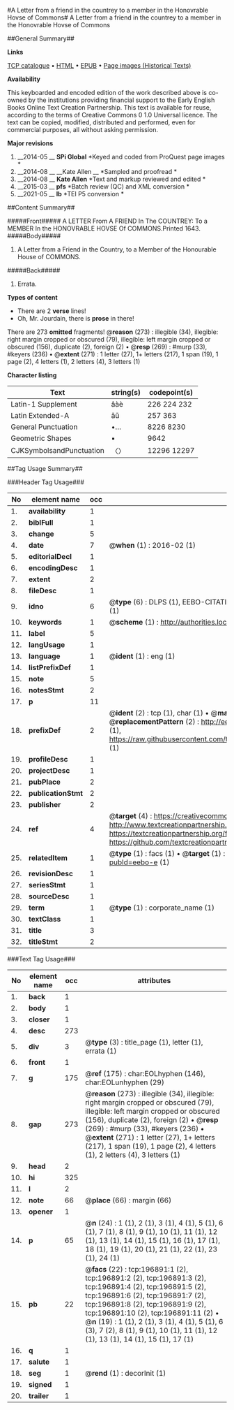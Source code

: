 #A Letter from a friend in the countrey to a member in the Honovrable Hovse of Commons#
A Letter from a friend in the countrey to a member in the Honovrable Hovse of Commons

##General Summary##

**Links**

[TCP catalogue](http://www.ota.ox.ac.uk/tcp/)  • 
[HTML](http://tei.it.ox.ac.uk/tcp/Texts-HTML/free/B25/B25831.html)  • 
[EPUB](http://tei.it.ox.ac.uk/tcp/Texts-EPUB/free/B25/B25831.epub) • 
[Page images (Historical Texts)](https://historicaltexts.jisc.ac.uk/eebo-12099469e)

**Availability**

This keyboarded and encoded edition of the work described above is co-owned by the
    institutions providing financial support to the Early English Books Online Text Creation
    Partnership. This text is available for reuse, according to the terms of  Creative Commons 0 1.0 Universal
    licence. The text can be copied, modified, distributed and performed, even for commercial
    purposes, all without asking permission.

**Major revisions**

1. __2014-05 __ __SPi Global__ *Keyed and coded from ProQuest page images *
1. __2014-08 __ __Kate Allen __ *Sampled and proofread *
1. __2014-08 __ __Kate Allen__ *Text and markup reviewed and edited *
1. __2015-03 __ __pfs__ *Batch review (QC) and XML conversion *
1. __2021-05 __ __lb__ *TEI P5 conversion *

##Content Summary##

#####Front#####
A LETTER From A FRIEND In The COUNTREY: To a MEMBER In the HONOVRABLE HOVSE Of COMMONS.Printed 1643.
#####Body#####

1. A Letter from a Friend in the Country, to a Member of the Honourable House of COMMONS.

#####Back#####

1. Errata.

**Types of content**

  * There are 2 **verse** lines!
  * Oh, Mr. Jourdain, there is **prose** in there!

There are 273 **omitted** fragments! 
 @__reason__ (273) : illegible (34), illegible: right margin cropped or obscured (79), illegible: left margin cropped or obscured (156), duplicate (2), foreign (2)  •  @__resp__ (269) : #murp (33), #keyers (236)  •  @__extent__ (271) : 1 letter (27), 1+ letters (217), 1 span (19), 1 page (2), 4 letters (1), 2 letters (4), 3 letters (1)

**Character listing**


|Text|string(s)|codepoint(s)|
|---|---|---|
|Latin-1 Supplement|âàè|226 224 232|
|Latin Extended-A|āū|257 363|
|General Punctuation|•…|8226 8230|
|Geometric Shapes|▪|9642|
|CJKSymbolsandPunctuation|〈〉|12296 12297|

##Tag Usage Summary##

###Header Tag Usage###

|No|element name|occ|attributes|
|---|---|---|---|
|1.|__availability__|1||
|2.|__biblFull__|1||
|3.|__change__|5||
|4.|__date__|7| @__when__ (1) : 2016-02 (1)|
|5.|__editorialDecl__|1||
|6.|__encodingDesc__|1||
|7.|__extent__|2||
|8.|__fileDesc__|1||
|9.|__idno__|6| @__type__ (6) : DLPS (1), EEBO-CITATION (1), VID (1), EEBO-PROQUEST (1), STC (1), OCLC (1)|
|10.|__keywords__|1| @__scheme__ (1) : http://authorities.loc.gov/ (1)|
|11.|__label__|5||
|12.|__langUsage__|1||
|13.|__language__|1| @__ident__ (1) : eng (1)|
|14.|__listPrefixDef__|1||
|15.|__note__|5||
|16.|__notesStmt__|2||
|17.|__p__|11||
|18.|__prefixDef__|2| @__ident__ (2) : tcp (1), char (1)  •  @__matchPattern__ (2) : ([0-9\-]+):([0-9IVX]+) (1), (.+) (1)  •  @__replacementPattern__ (2) : http://eebo.chadwyck.com/downloadtiff?vid=$1&page=$2 (1), https://raw.githubusercontent.com/textcreationpartnership/Texts/master/tcpchars.xml#$1 (1)|
|19.|__profileDesc__|1||
|20.|__projectDesc__|1||
|21.|__pubPlace__|2||
|22.|__publicationStmt__|2||
|23.|__publisher__|2||
|24.|__ref__|4| @__target__ (4) : https://creativecommons.org/publicdomain/zero/1.0/ (1), http://www.textcreationpartnership.org/docs/. (1), https://textcreationpartnership.org/faq/#faq05 (1), https://github.com/textcreationpartnership (1)|
|25.|__relatedItem__|1| @__type__ (1) : facs (1)  •  @__target__ (1) : https://data.historicaltexts.jisc.ac.uk/view?pubId=eebo-e (1)|
|26.|__revisionDesc__|1||
|27.|__seriesStmt__|1||
|28.|__sourceDesc__|1||
|29.|__term__|1| @__type__ (1) : corporate_name (1)|
|30.|__textClass__|1||
|31.|__title__|3||
|32.|__titleStmt__|2||


###Text Tag Usage###

|No|element name|occ|attributes|
|---|---|---|---|
|1.|__back__|1||
|2.|__body__|1||
|3.|__closer__|1||
|4.|__desc__|273||
|5.|__div__|3| @__type__ (3) : title_page (1), letter (1), errata (1)|
|6.|__front__|1||
|7.|__g__|175| @__ref__ (175) : char:EOLhyphen (146), char:EOLunhyphen (29)|
|8.|__gap__|273| @__reason__ (273) : illegible (34), illegible: right margin cropped or obscured (79), illegible: left margin cropped or obscured (156), duplicate (2), foreign (2)  •  @__resp__ (269) : #murp (33), #keyers (236)  •  @__extent__ (271) : 1 letter (27), 1+ letters (217), 1 span (19), 1 page (2), 4 letters (1), 2 letters (4), 3 letters (1)|
|9.|__head__|2||
|10.|__hi__|325||
|11.|__l__|2||
|12.|__note__|66| @__place__ (66) : margin (66)|
|13.|__opener__|1||
|14.|__p__|65| @__n__ (24) : 1 (1), 2 (1), 3 (1), 4 (1), 5 (1), 6 (1), 7 (1), 8 (1), 9 (1), 10 (1), 11 (1), 12 (1), 13 (1), 14 (1), 15 (1), 16 (1), 17 (1), 18 (1), 19 (1), 20 (1), 21 (1), 22 (1), 23 (1), 24 (1)|
|15.|__pb__|22| @__facs__ (22) : tcp:196891:1 (2), tcp:196891:2 (2), tcp:196891:3 (2), tcp:196891:4 (2), tcp:196891:5 (2), tcp:196891:6 (2), tcp:196891:7 (2), tcp:196891:8 (2), tcp:196891:9 (2), tcp:196891:10 (2), tcp:196891:11 (2)  •  @__n__ (19) : 1 (1), 2 (1), 3 (1), 4 (1), 5 (1), 6 (3), 7 (2), 8 (1), 9 (1), 10 (1), 11 (1), 12 (1), 13 (1), 14 (1), 15 (1), 17 (1)|
|16.|__q__|1||
|17.|__salute__|1||
|18.|__seg__|1| @__rend__ (1) : decorInit (1)|
|19.|__signed__|1||
|20.|__trailer__|1||
